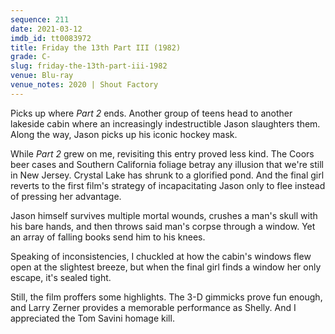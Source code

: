 ```yaml
---
sequence: 211
date: 2021-03-12
imdb_id: tt0083972
title: Friday the 13th Part III (1982)
grade: C-
slug: friday-the-13th-part-iii-1982
venue: Blu-ray
venue_notes: 2020 | Shout Factory
---
```


Picks up where <span data-imdb-id="tt0082418">_Part 2_</span> ends. Another group of teens head to another lakeside cabin where an increasingly indestructible Jason slaughters them. Along the way, Jason picks up his iconic hockey mask.

<!-- end -->

While _Part 2_ grew on me, revisiting this entry proved less kind. The Coors beer cases and Southern California foliage betray any illusion that we're still in New Jersey. Crystal Lake has shrunk to a glorified pond. And the final girl reverts to <span data-imdb-id="tt0080761">the first film</span>'s strategy of incapacitating Jason only to flee instead of pressing her advantage.

Jason himself survives multiple mortal wounds, crushes a man's skull with his bare hands, and then throws said man's corpse through a window. Yet an array of falling books send him to his knees.

Speaking of inconsistencies, I chuckled at how the cabin's windows flew open at the slightest breeze, but when the final girl finds a window her only escape, it's sealed tight.

Still, the film proffers some highlights. The 3-D gimmicks prove fun enough, and Larry Zerner provides a memorable performance as Shelly. And I appreciated the Tom Savini homage kill.
